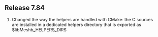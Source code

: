 ## Release 7.84

1. Changed the way the helpers are handled with CMake: the C sources are installed in a dedicated helpers directory that is exported as $libMeshb\_HELPERS\_DIRS
